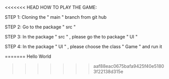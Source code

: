 <<<<<<< HEAD
HOW TO PLAY THE GAME:

STEP 1: Cloning the " main " branch from git hub

STEP 2: Go to the package " src "

STEP 3: In the package " src " , please go the to package " UI "

STEP 4: In the package " UI " , please choose the class " Game " and run it

=======
Hello World
>>>>>>> aaf88eac0675bafa9425f40e51803f22138d315e
